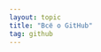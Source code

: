 ```yaml
---
layout: topic
title: "Всё о GitHub"
tag: github
---
```

<!--
[GitHub](https://github.com/) - генератор статических сайтов.
-->

